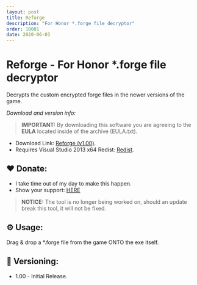 ```yaml
---
layout: post
title: Reforge
description: "For Honor *.forge file decryptor"
order: 10001
date: 2020-06-03
---
```


# Reforge - For Honor *.forge file decryptor
Decrypts the custom encrypted forge files in the newer versions of the game.

_Download and version info:_

> **IMPORTANT:** By downloading this software you are agreeing to the **EULA** located inside of the archive (EULA.txt).

- Download Link: [Reforge (v1.00)](https://mega.nz/file/9EIkXCoQ#KL5Ru-qTdNZ3VmdzZulTvQ0KGcpJ6VBg8JZu87ETJ-o).
- Requires Visual Studio 2013 x64 Redist: [Redist](https://download.microsoft.com/download/0/5/6/056dcda9-d667-4e27-8001-8a0c6971d6b1/vcredist_x64.exe).

## ❤️ Donate:
- I take time out of my day to make this happen.
- Show your support: [HERE](https://dtzxporter.com/donate)

> **NOTICE:** The tool is no longer being worked on, should an update break this tool, it will not be fixed.

## ⚙️ Usage:
Drag & drop a *.forge file from the game ONTO the exe itself.

## 📌 Versioning:
- 1.00 - Initial Release.